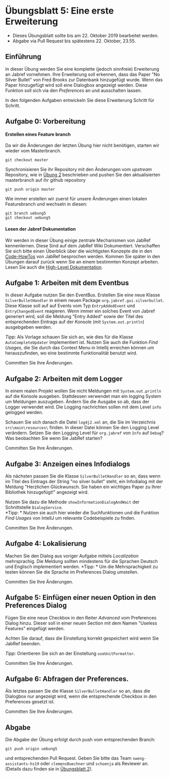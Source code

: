 # Übungsblatt 5: Eine erste Erweiterung


* Dieses Übungsblatt sollte bis am 22. Oktober 2019 bearbeitet werden.  
* Abgabe via Pull Request bis spätestens 22. Oktober, 23.55.



## Einführung


In dieser Übung werden Sie eine komplette (jedoch sinnfreie) Erweiterung an Jabref vornehmen. 
Ihre Erweiterung soll erkennen, dass das Paper "No Silver Bullet" von Fred Brooks zur Datenbank hinzugefügt wurde. Wenn das Paper hinzugefügt wird soll eine Dialogbox angezeigt werden. 
Diese Funktion soll sich via den *Preferences* an und ausschalten lassen. 

In den folgenden Aufgaben entwickeln Sie diese Erweiterung Schritt für Schritt. 



## Aufgabe 0: Vorbereitung

####  Erstellen eines Feature branch

Da wir die Änderungen der letzten Übung hier nicht benötigen, starten wir wieder vom Masterbranch. 
```
git checkout master
```

Synchronisieren Sie ihr Repository mit den Änderungen vom *upstream* Repository, wie in [Übung 2](../../week2/exercises/practical-exercises.html) beschrieben  und pushen Sie den aktualisierten masterbranch auf ihr github repository
```
git push origin master
```

Wie immer erstellen wir zuerst für unsere Änderungen einen lokalen Featurebranch und wechseln in diesen:

```
git branch uebung5
git checkout uebung5
```

#### Lesen der Jabref Dokumentation

Wir werden in dieser Übung einige zentrale Mechanismen von JabRef kennenlernen. Diese Sind auf dem JabRef Wiki Dokumentiert.
Verschaffen Sie sich bitte einen Überblick über die wichtigsten Konzepte die in den [Code-HowTos](https://github.com/JabRef/jabref/wiki/Code-Howtos) von JabRef besprochen werden. 
Kommen Sie später in den Übungen darauf zurück wenn Sie an einem bestimmten Konzept arbeiten. 
Lesen Sie auch die [High-Level Dokumentation](https://github.com/JabRef/jabref/wiki/High-Level-Documentation).



## Aufgabe 1: Arbeiten mit dem Eventbus

In dieser Aufgabe nutzen Sie den EventBus. Erstellen Sie eine neue Klasse ```SilverBulletHandler``` in einem neuen Package ```org.jabref.gui.silverbullet```.
Diese Klasse soll auf auf Events vom Typ ```EntryAddedEvent``` und ```EntryChangedEvent``` reagieren. Wenn immer ein solches Event von Jabref generiert wird, soll 
die Meldung "Entry Added" sowie der Titel des entsprechenden Eintrags auf der Konsole (mit ```System.out.println```) ausgebgeben werden. 

*Tipp:* Als Vorlage schauen Sie sich an, wie dies für die Klasse ```AutoCompleteUpdater``` implementiert ist. Nutzen Sie auch die Funktion *Find Usages*, die Sie durch das Context Menu in Intellij erreichen können um herauszufinden, wo eine bestimmte Funktionalität benutzt wird. 

Committen Sie Ihre Änderungen.



## Aufgabe 2: Arbeiten mit dem Logger

In einem realen Projekt wollen Sie nicht Meldungen  mit ```System.out.println``` auf die Konsole ausgeben. Stattdessen verwendet man ein logging System um Meldungen auszugeben. 
Ändern Sie die Ausgabe so ab, dass der Logger verwendet wird. Die Logging nachrichten sollen mit dem Level ```info``` gelogged werden. 


Schauen Sie sich danach die Datei ```log4j2.xml``` an, die Sie im Verzeichnis ```src\main\resources\``` finden. In dieser Datei können Sie den Logging Level verändern. 
Setzen Sie den Logging Level für ```org.jabref``` von ```Info``` auf ```Debug```? Was beobachten Sie wenn Sie JabRef starten?

Committen Sie Ihre Änderungen.


## Aufgabe 3: Anzeigen eines Infodialogs

Als nächsten passen Sie die Klasse ```SilverBulletHandler``` so an, dass wenn im Titel des Eintrags der String "no silver bullet" steht, ein Infodialog mit der Meldung 
"Herzlichen Glückwunsch. Sie haben ein wichtiges Paper zu Ihrer Bibliothek hinzugefügt!"  angezeigt wird. 


Nutzen Sie dazu die Methode ```showInformationDialogAndWait``` der Schnittstelle ```DialogService```.  
*Tipp: * Nutzen sie auch hier wieder die Suchfunktionen und die Funktion *Find Usages* von IntellJ um relevante Codebeispiele zu finden. 

Committen Sie Ihre Änderungen.

## Aufgabe 4: Lokalisierung

Machen Sie den Dialog aus voriger Aufgabe mittels *Localization* mehrsprachig. Die Meldung sollten mindestens für die Sprachen Deutsch und Englisch implementiert werden. 
*Tipp: * Um die Mehrsprachigkeit zu testen können Sie die Sprache im Preferences Dialog umstellen. 

Committen Sie Ihre Änderungen.

## Aufgabe 5: Einfügen einer neuen Option in den Preferences Dialog

Fügen Sie eine neue Checkbox in den Reiter *Advanced* vom Preferences Dialog hinzu. 
Dieser soll in einer neuen Section mit dem Namen "Useless Features" eingefügt werden. 

Achten Sie darauf, dass die Einstellung korrekt gespeichert wird wenn Sie JabRef beenden. 

*Tipp:* Orientieren Sie sich an der Einstellung ```useUnitFormatter```.

Committen Sie Ihre Änderungen.

## Aufgabe 6: Abfragen der Preferences.

Äls letztes passen Sie die Klasse ```SilverBulletHandler``` so an, dass die Dialogbox nur angezeigt wird, wenn die entsprechende Checkbox in den Preferences gesetzt ist. 

Committen Sie Ihre Änderungen.


## Abgabe
Die Abgabe der Übung erfolgt durch push vom entsprechenden Branch: 
```
git push origin uebung5
``` 
und entsprechenden Pull Request. Geben Sie bitte das Team ```sweng-assistants-hs19``` oder ```clemensBuechner``` und ```schoenja``` als Reviewer an. 
(Details dazu finden sie in [&Uuml;bungsblatt 2](https://unibas-sweng.github.io/software-engineering/week2/practical-exercises.html)).
 
